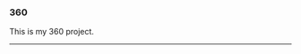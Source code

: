 ### 360

This is my 360 project.

<script src="//360.vizor.io/scripts/embed.js" data-vizorurl="https://360.vizor.io/embed/v/97jj" ></script>

***
